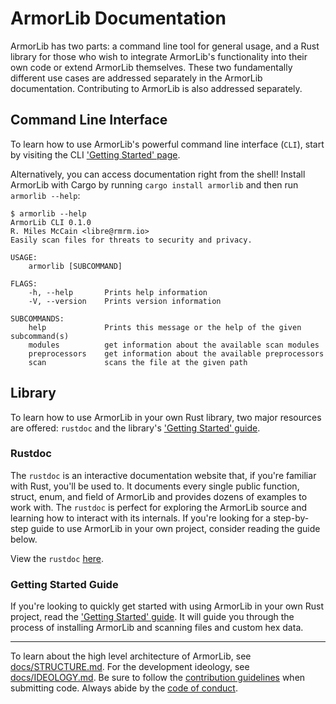 # ArmorLib Documentation
ArmorLib has two parts: a command line tool for general usage, and a Rust library for those who wish to integrate ArmorLib's functionality into their own code or extend ArmorLib themselves. These two fundamentally different use cases are addressed separately in the ArmorLib documentation. Contributing to ArmorLib is also addressed separately.

## Command Line Interface
To learn how to use ArmorLib's powerful command line interface (`CLI`), start by visiting the CLI ['Getting Started' page](cli/GETTING_STARTED.md).

Alternatively, you can access documentation right from the shell! Install ArmorLib with Cargo by running `cargo install armorlib` and then run `armorlib --help`:

```
$ armorlib --help
ArmorLib CLI 0.1.0
R. Miles McCain <libre@rmrm.io>
Easily scan files for threats to security and privacy.

USAGE:
    armorlib [SUBCOMMAND]

FLAGS:
    -h, --help       Prints help information
    -V, --version    Prints version information

SUBCOMMANDS:
    help             Prints this message or the help of the given subcommand(s)
    modules          get information about the available scan modules
    preprocessors    get information about the available preprocessors
    scan             scans the file at the given path
```

## Library
To learn how to use ArmorLib in your own Rust library, two major resources are offered: `rustdoc` and the library's ['Getting Started' guide](library/GETTING_STARTED.md).

### Rustdoc

The `rustdoc` is an interactive documentation website that, if you're familiar with Rust, you'll be used to. It documents every single public function, struct, enum, and field of ArmorLib and provides dozens of examples to work with. The `rustdoc` is perfect for exploring the ArmorLib source and learning how to interact with its internals. If you're looking for a step-by-step guide to use ArmorLib in your own project, consider reading the guide below.

View the `rustdoc` [here](doc/armorlib/index.html).

### Getting Started Guide
If you're looking to quickly get started with using ArmorLib in your own Rust project, read the ['Getting Started' guide](docs/library/GETTING_STARTED.md). It will guide you through the process of installing ArmorLib and scanning files and custom hex data.

---

To learn about the high level architecture of ArmorLib, see [docs/STRUCTURE.md](docs/STRUCTURE.md). For the development ideology, see [docs/IDEOLOGY.md](docs/IDEOLOGY.md). Be sure to follow the [contribution guidelines](CONTRIBUTING.md) when submitting code. Always abide by the [code of conduct](CODE_OF_CONDUCT.md).
